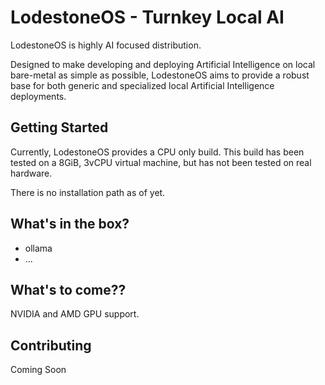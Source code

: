 # LodestoneOS - Turnkey Local AI
LodestoneOS is highly AI focused distribution.

Designed to make developing and deploying Artificial Intelligence on local bare-metal as simple as possible, LodestoneOS aims to provide a robust base for both generic and specialized local Artificial Intelligence deployments.

## Getting Started
Currently, LodestoneOS provides a CPU only build.
This build has been tested on a 8GiB, 3vCPU virtual machine, but has not been tested on real hardware.

There is no installation path as of yet.

## What's in the box?
- ollama
- ...

## What's to come??
NVIDIA and AMD GPU support.

## Contributing
Coming Soon
